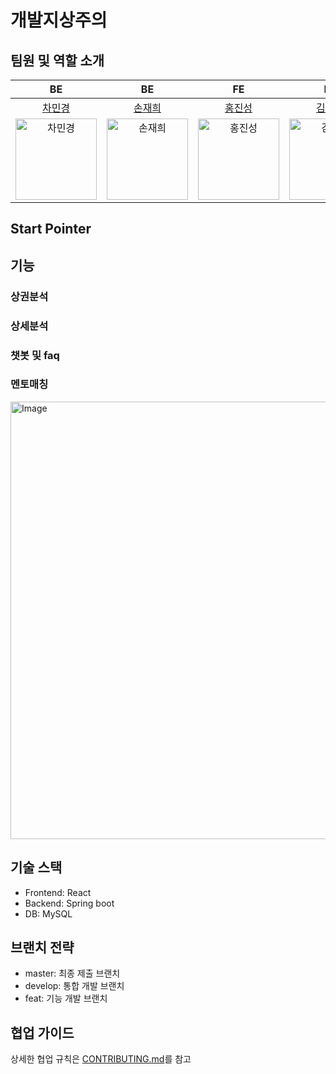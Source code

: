 # 개발지상주의

## 팀원 및 역할 소개

| BE | BE | FE | FE | FE | P&D |
|:------:|:------:|:------:|:------:|:------:|:------:|
| [차민경](https://github.com/chamingyeong00) | [손재희](https://github.com/JHEEE116) | [홍진성](https://github.com/gyeongsangseaman) | [김민정](https://github.com/minjeong517) |[강민혁](https://github.com/martinkang1234) |[조하영](https://github.com/haycho33) |
| <img src="https://avatars.githubusercontent.com/u/165614132?v=4" alt="차민경" width="130"> | <img src="https://avatars.githubusercontent.com/u/204812665?v=4" alt="손재희" width="130"> | <img src="https://avatars.githubusercontent.com/u/194925284?v=4" alt="홍진성" width="130"> | <img src="https://avatars.githubusercontent.com/u/120231104?v=4" alt="김민정" width="130"> |<img src="https://avatars.githubusercontent.com/u/205292832?v=4" alt="강민혁" width="130"> |<img src="https://avatars.githubusercontent.com/u/204812467?v=4" alt="조하영" width="130"> |<

## Start Pointer 

## 기능

### 상권분석 

### 상세분석 

### 챗봇 및 faq 

### 멘토매칭

<img width="1250" height="700" alt="Image" src="https://github.com/user-attachments/assets/8c1cfaa0-d969-4b0c-a6dc-8b7388bc47b8" />

## 기술 스택

- Frontend: React
- Backend: Spring boot
- DB: MySQL

## 브랜치 전략

- master: 최종 제출 브랜치
- develop: 통합 개발 브랜치
- feat: 기능 개발 브랜치

## 협업 가이드

상세한 협업 규칙은 [CONTRIBUTING.md](./CONTRIBUTING.md)를 참고
